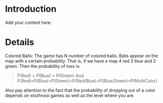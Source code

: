 # Introduction #

Add your content here.


# Details #
Colored Balls:
The game has N number of colored balls. Balls appear on the map with a certain probability. That is, if we have a map 4 red 3 blue and 2 green. Then the probability of loss is:

> P(Red) > P(Blue) > P(Green)
And
> P(Red)>P(Blue)>P(Green)>P(Red/Blue)>P(Blue/Green)>P(MultiColor)

Also pay attention to the fact that the probability of dropping out of a color depends on slozhnosi games as well as the level where you are.